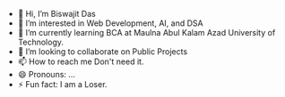 - 👋 Hi, I’m Biswajit Das
- 👀 I’m interested in Web Development, AI, and DSA
- 🌱 I’m currently learning BCA at Maulna Abul Kalam Azad University of Technology.
- 💞️ I’m looking to collaborate on Public Projects
- 📫 How to reach me Don't need it.
- 😄 Pronouns: ...
- ⚡ Fun fact: I am a Loser.

<!---
Biswajit0972/Biswajit0972 is a ✨ special ✨ repository because its `README.md` (this file) appears on your GitHub profile.
You can click the Preview link to take a look at your changes.
--->

